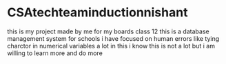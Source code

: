 # CSAtechteaminductionnishant
this is my project made by me for my boards class 12
this is a database management system for schools
i have focused on human errors like tying charctor in numerical variables a lot in this
i know this is not a lot but i am willing to learn more and do more
